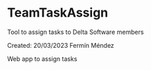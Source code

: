 # TeamTaskAssign
Tool to assign tasks to Delta Software members

Created: 20/03/2023
Fermín Méndez

Web app to assign tasks
